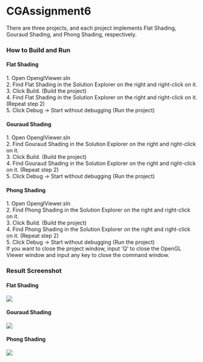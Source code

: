 # CGAssignment6

There are three projects, and each project implements Flat Shading, Gouraud Shading, and Phong Shading, respectively.

<h3>How to Build and Run</h3>
<h4>Flat Shading</h4>
1. Open OpenglViewer.sln<br>
2. Find Flat Shading in the Solution Explorer on the right and right-click on it.<br>
3. Click Build. (Build the project)<br>
4. Find Flat Shading in the Solution Explorer on the right and right-click on it. (Repeat step 2)<br>
5. Click Debug -> Start without debugging (Run the project)
<br>
<h4>Gouraud Shading</h4>
1. Open OpenglViewer.sln<br>
2. Find Gouraud Shading in the Solution Explorer on the right and right-click on it.<br>
3. Click Build. (Build the project)<br>
4. Find Gouraud Shading in the Solution Explorer on the right and right-click on it. (Repeat step 2)<br>
5. Click Debug -> Start without debugging (Run the project)
<br>
<h4>Phong Shading</h4>
1. Open OpenglViewer.sln<br>
2. Find Phong Shading in the Solution Explorer on the right and right-click on it.<br>
3. Click Build. (Build the project)<br>
4. Find Phong Shading in the Solution Explorer on the right and right-click on it. (Repeat step 2)<br>
5. Click Debug -> Start without debugging (Run the project)
<br>
If you want to close the project window, input 'Q' to close the OpenGL Viewer window and input any key to close the command window.
<br>
<h3>Result Screenshot</h3>
<h4>Flat Shading</h4>
<img src="https://github.com/user-attachments/assets/6dd62422-2d52-4d48-a918-b673ddc5d715">
<br>
<h4>Gouraud Shading</h4>
<img src="https://github.com/user-attachments/assets/66290e2a-3f85-4af1-8bde-1c319d5cd12e">
<br>
<h4>Phong Shading</h4>
<img src="https://github.com/user-attachments/assets/51450380-9ad6-430c-bb83-ad49acfd8a1a">

